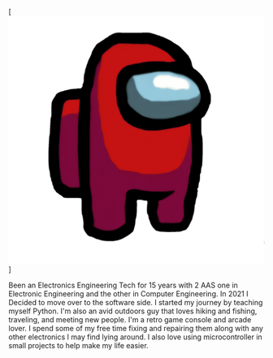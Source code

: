 [![Header](images/readme_header.png)]

Been an Electronics Engineering Tech for 15 years with 2 AAS one in Electronic Engineering and the other in Computer Engineering. In 2021 I Decided to move over to the software side. I started my journey by teaching myself Python. I'm also an avid outdoors guy that loves hiking and fishing, traveling, and meeting new people. I'm a retro game console and arcade lover. I spend some of my free time fixing and repairing them along with any other electronics I may find lying around. I also love using microcontroller in small projects to help make my life easier. 
